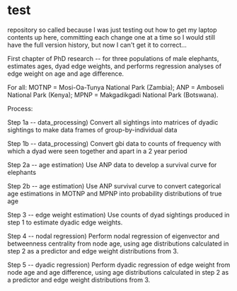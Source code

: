 # test
repository so called because I was just testing out how to get my laptop contents up here, committing each change one at a time so I would still have the full version history, but now I can't get it to correct...

First chapter of PhD research -- for three populations of male elephants, estimates ages, dyad edge weights, and performs regression analyses of edge weight on age and age difference.

For all: MOTNP = Mosi-Oa-Tunya National Park (Zambia); ANP = Amboseli National Park (Kenya); MPNP = Makgadikgadi National Park (Botswana).

Process:

Step 1a -- data_processing) Convert all sightings into matrices of dyadic sightings to make data frames of group-by-individual data

Step 1b -- data_processing) Convert gbi data to counts of frequency with which a dyad were seen together and apart in a 2 year period 

Step 2a -- age estimation) Use ANP data to develop a survival curve for elephants

Step 2b -- age estimation) Use ANP survival curve to convert categorical age estimations in MOTNP and MPNP into probability distributions of true age

Step 3 -- edge weight estimation) Use counts of dyad sightings produced in step 1 to estimate dyadic edge weights.

Step 4 -- nodal regression) Perform nodal regression of eigenvector and betweenness centrality from node age, using age distributions calculated in step 2 as a predictor and edge weight distributions from 3.

Step 5 -- dyadic regression) Perform dyadic regression of edge weight from node age and age difference, using age distributions calculated in step 2 as a predictor and edge weight distributions from 3.

